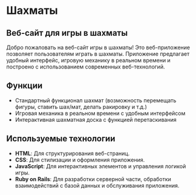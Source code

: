 # Шахматы
## Веб-сайт для игры в шахматы
Добро пожаловать на веб-сайт игры в шахматы! Это веб-приложение позволяет пользователям играть в шахматы. Приложение предлагает удобный интерфейс, игровую механику в реальном времени и построено с использованием современных веб-технологий.

## Функции

- Стандартный функционал шахмат (возможность перемещать фигуры, ставить шах/мат, делать ракировку и т.д.)
- Игровая механика в реальном времени с удобным интерфейсом
- Интерактивная шахматная доска с функцией перетаскивания

## Используемые технологии

- **HTML**: Для структурирования веб-страниц.
- **CSS**: Для стилизации и оформления приложения.
- **JavaScript**: Для интерактивных элементов и управления логикой игры.
- **Ruby on Rails**: Для разработки серверной части, обработки взаимодействий с базой данных и обслуживания приложения.
